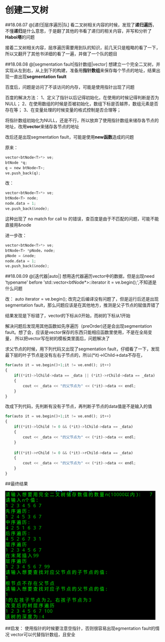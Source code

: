 # 创建二叉树

##18.08.07
@[递归|层序遍历|队]
看二叉树相关内容的时候，发现了**递归遍历**，不懂**递归**是什么意思，于是翻了其他的书看了递归的相关内容，并写和分析了**Haboi塔**的问题

接着二叉树相关内容，层序遍历需要用到队的知识，前几天只是粗略的看了一下，所以又翻开了其他书详细的看了一遍，并做了一个队的题目

##18.08.08
@[segmentation fault|指针数组|vector]
想建立一个完全二叉树，并实现从左到右，从上到下的构建，准备用**指针数组**来保存每个节点的地址，结果出现一直出现**segmentation fault**

百度后，问题是访问了不该访问的内存，可能是使用指针出现了问题

百度的解决方法：
1、定义了指针以后记得初始化，在使用的时候记得判断是否为NULL；
2、在使用数组的时候是否被初始化，数组下标是否越界，数组元素是否存在等；
3、在变量处理的时候变量的格式控制是否合理等；

将指针数组初始化为NULL，还是不行，所以放弃了使用指针数组来储存各节点的地址，改用**vector**来储存各节点的地址

改后还是出现segmentation fault，可能是使用**new函数**造成的问题

原来：
``` python
vector<btNode<T>*> ve;
btNode *q;
q = new btNode<T>;
ve.push_back(q);
```


改：
```python
vector<btNode<T>*> ve;
btNode<T> node;
node.data = 1;
ve.push_back(&node);
```
这种出现了  no match for call to 的错误，查百度是由于不匹配的问题，可能不能直接用&node

进一步改：
```python
vector<btNode<T>*> ve;
btNode<T> *pNode，node;
pNode = &node;
node.data = 1;
ve.push_back(&node);
```

##18.08.09
@[迭代器|auto|]
想用迭代器遍历vector中的数据，但是出现need ‘typename' before 'std::vector<btNode<T>*>::iterator it = ve.begin();',不知道是什么问题

改：  auto iterator = ve.begin();
改完之后编译没有问题了，但是运行后还是出现segmentation fault，那么问题应该是在其他地方，推测是父子节点的赋值弄错了

结果发现是下标错了，vector的下标从0开始，而树的下标从1开始

解决问题后发现用其他函数如先序遍历（preOrder)还是会出现segmentation fault。想了会，应该是vector保存的东西只能相应函数里使用，不是在全局变量，
所以把vector写在树的模板类里面后，问题解决了

求父节点的时候，用下列代码又出现了segmentation fault，仔细看了一下，发现最下层的叶子节点是没有左右子节点的，所以(*it)->lChild->data不存在，
```python
for(auto it = ve.begin()+1;it != ve.end(); it++)
{
    if((*it)->lChild->data == _data || (*it)->rChild->data == _data)
    {
        cout << _data << "的父节点为" << (*it)->data << endl;
    }
} 
```
改成下列代码，先判断有没有子节点，再判断子节点的data值是不是输入的值
```python
for(auto it = ve.begin()+1;it != ve.end(); it++)
{
    if((*it)->lChild != 0 && (*it)->lChild->data == _data)
    {
        cout << _data << "的父节点为" << (*it)->data << endl;
    }

    if((*it)->rChild != 0 && (*it)->rChild->data == _data)
    {
        cout << _data << "的父节点为" << (*it)->data << endl;
    }
}
```

##最终结果


![Aaron Swartz](https://raw.githubusercontent.com/fengcheng1997/ProgrammingPractice/master/img-storage/%247%407CC6STI9CB0%7D%403OC%7D7XP.png)

##启发：
使用指针的时候要注意空指针，否则很容易出现egmentation fault的情况
vector可以代替指针数组，且安全

